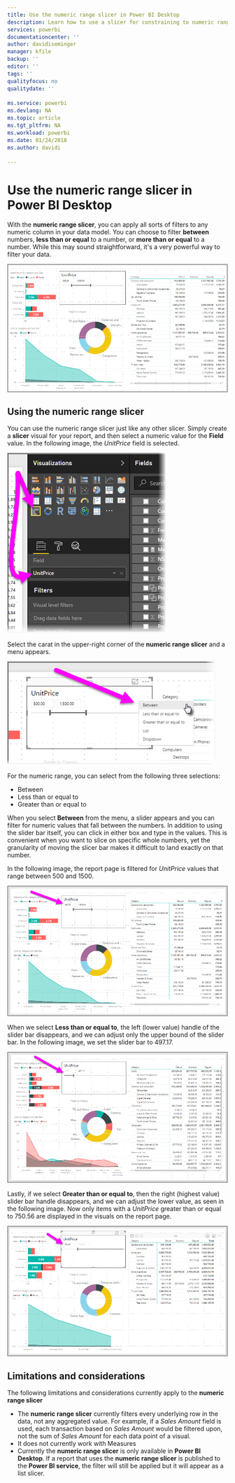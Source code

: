 ```yaml
---
title: Use the numeric range slicer in Power BI Desktop
description: Learn how to use a slicer for constraining to numeric ranges in Power BI Desktop
services: powerbi
documentationcenter: ''
author: davidiseminger
manager: kfile
backup: ''
editor: ''
tags: ''
qualityfocus: no
qualitydate: ''

ms.service: powerbi
ms.devlang: NA
ms.topic: article
ms.tgt_pltfrm: NA
ms.workload: powerbi
ms.date: 01/24/2018
ms.author: davidi

---
```

# Use the numeric range slicer in Power BI Desktop
With the **numeric range slicer**, you can apply all sorts of filters to any numeric column in your data model. You can choose to filter **between** numbers, **less than or equal** to a number, or **more than or equal** to a number. While this may sound straightforward, it's a very powerful way to filter your data.

![](media/desktop-slicer-numeric-range/slicer-numeric-range_2.png)

## Using the numeric range slicer
You can use the numeric range slicer just like any other slicer. Simply create a **slicer** visual for your report, and then select a numeric value for the **Field** value. In the following image, the *UnitPrice* field is selected.

![](media/desktop-slicer-numeric-range/slicer-numeric-range_3.png)

Select the carat in the upper-right corner of the **numeric range slicer** and a menu appears.

![](media/desktop-slicer-numeric-range/slicer-numeric-range_4.png)

For the numeric range, you can select from the following three selections:

* Between
* Less than or equal to
* Greater than or equal to

When you select **Between** from the menu, a slider appears and you can filter for numeric values that fall between the numbers. In addition to using the slider bar itself, you can click in either box and type in the values. This is convenient when you want to slice on specific whole numbers, yet the granularity of moving the slicer bar makes it difficult to land exactly on that number.

In the following image, the report page is filtered for *UnitPrice* values that range between 500 and 1500.

![](media/desktop-slicer-numeric-range/slicer-numeric-range_5.png)

When we select **Less than or equal to**, the left (lower value) handle of the slider bar disappears, and we can adjust only  the upper bound of the slider bar. In the following image, we set the slider bar to 497.17.

![](media/desktop-slicer-numeric-range/slicer-numeric-range_6.png)

Lastly, if we select **Greater than or equal to**, then the right (highest value) slider bar handle disappears, and we can adjust the lower value, as seen in the following image. Now only items with a *UnitPrice* greater than or equal to 750.56 are displayed in the visuals on the report page.

![](media/desktop-slicer-numeric-range/slicer-numeric-range_7.png)

## Limitations and considerations
The following limitations and considerations currently apply to the **numeric range slicer**

* The **numeric range slicer** currently filters every underlying row in the data, not any aggregated value. For example, if a *Sales Amount* field is used, each transaction based on *Sales Amount* would be filtered upon, not the sum of *Sales Amount* for each data point of a visual.
* It does not currently work with Measures
* Currently the **numeric range slicer** is only available in **Power BI Desktop**. If a report that uses the **numeric range slicer** is published to the **Power BI service**, the filter will still be applied but it will appear as a list slicer.

